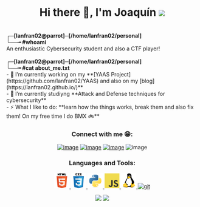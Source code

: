 <h1 align="center">Hi there 👋, I'm Joaquín <img height="40" src="https://emoji.gg/assets/emoji/9879_hackerman.gif"></h1>
<br>
<b>┌─[lanfran02@parrot]─[/home/lanfran02/personal]
<br>
└──╼ #whoami</b>
<br>
An enthusiastic Cybersecurity student and also a CTF player!
<br>
<br>
<b>┌─[lanfran02@parrot]─[/home/lanfran02/personal]
<br>
└──╼ #cat about_me.txt</b>
<br>
- 🔭 I’m currently working on my **[YAAS Project](https://github.com/lanfran02/YAAS) and also on my [blog](https://lanfran02.github.io/)**
<br>
- 🌱 I’m currently studiyng **Attack and Defense techniques for cybersecurity**
<br>
- ⚡ What I like to do: **learn how the things works, break them and also fix them! On my free time I do BMX 🚲**

<h3 align="center">Connect with me 😁:</h3>
<div align="center">

[![image](https://img.shields.io/badge/Email-D14836?style=for-the-badge&logo=gmail&logoColor=white)](mailto:joacolanfran@gmail.com)
[![image](https://img.shields.io/badge/LinkedIn-0077B5?style=for-the-badge&logo=linkedin&logoColor=white)](https://www.linkedin.com/in/joaquin-lanfranconi/)
[![image](https://img.shields.io/badge/Telegram-2CA5E0?style=for-the-badge&logo=telegram&logoColor=white)](https://t.me/lanfran02)
![image](https://img.shields.io/badge/Lanfran02%231337-%237289DA.svg?style=for-the-badge&logo=discord&logoColor=white)
  
<h3 align="center">Languages and Tools:</h3>

<p align="center"> 
  <a href="https://www.w3.org/html/" target="_blank"> 
    <img src="https://raw.githubusercontent.com/devicons/devicon/master/icons/html5/html5-original-wordmark.svg" alt="html5" width="40" height="40"/> 
  </a>
  <a href="https://www.w3schools.com/css/" target="_blank"> 
    <img src="https://raw.githubusercontent.com/devicons/devicon/master/icons/css3/css3-original-wordmark.svg" alt="css3" width="40" height="40"/> 
  </a> 
  <a href="https://www.python.org" target="_blank"> 
    <img src="https://raw.githubusercontent.com/devicons/devicon/master/icons/python/python-original.svg" alt="python" width="40" height="40"/> 
  </a>  
  <a href="https://developer.mozilla.org/en-US/docs/Web/JavaScript" target="_blank"> 
    <img src="https://raw.githubusercontent.com/devicons/devicon/master/icons/javascript/javascript-original.svg" alt="javascript" width="40" height="40"/> 
  </a> 
  <a href="https://www.linux.org/" target="_blank"> 
    <img src="https://raw.githubusercontent.com/devicons/devicon/master/icons/linux/linux-original.svg" alt="linux" width="40" height="40"/> 
  </a> 
  <a href="https://git-scm.com/" target="_blank"> 
    <img src="https://www.vectorlogo.zone/logos/git-scm/git-scm-icon.svg" alt="git" width="40" height="40"/> 
  </a>
</p>

<p align= "center">
  <img height= "150" src="https://github-readme-stats.vercel.app/api?username=lanfran02&theme=react&show_icons=true&include_all_commits=true" />
  <img height= "150" src="https://github-readme-stats.vercel.app/api/top-langs/?username=lanfran02&theme=react&layout=compact" />
</p>
  

